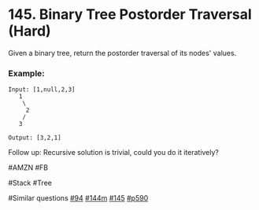 # 145. Binary Tree Postorder Traversal (Hard)

Given a binary tree, return the postorder traversal of its nodes' values.

### Example:
```
Input: [1,null,2,3]
   1
    \
     2
    /
   3

Output: [3,2,1]
```

Follow up: Recursive solution is trivial, could you do it iteratively?

#AMZN #FB

#Stack #Tree

#Similar questions [#94](../p094m/README.md) [#144m](../p144m/README.md) [#145](../p145h/README.md) [#p590](../p590e/README.md)
